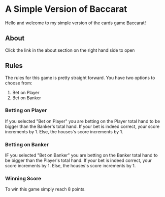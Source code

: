 # A Simple Version of Baccarat
Hello and welcome to my simple version of the cards game Baccarat!

## About
Click the link in the about section on the right hand side to open

## Rules
The rules for this game is pretty straight forward.
You have two options to choose from:
<ol>
    <li>Bet on Player</li>
    <li>Bet on Banker</li>
</ol>

### Betting on Player
If you selected "Bet on Player" you are betting on the Player total hand to be bigger than the Banker's total hand. If your bet is indeed correct, your score increments by 1. Else, the houses's score increments by 1.

### Betting on Banker
IF you selected "Bet on Banker" you are betting on the Banker total hand to be bigger than the Player's total hand. If your bet is indeed correct, your score increments by 1. Else, the houses's score increments by 1.

### Winning Score
To win this game simply reach 8 points. 
